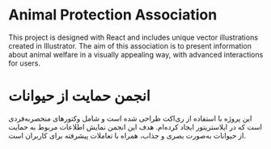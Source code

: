 # Animal Protection Association

This project is designed with React and includes unique vector illustrations created in Illustrator. The aim of this association is to present information about animal welfare in a visually appealing way, with advanced interactions for users.



# انجمن حمایت از حیوانات

این پروژه با استفاده از ری‌اکت طراحی شده است و شامل وکتورهای منحصر‌به‌فردی است که در ایلاستریتور ایجاد کرده‌ام. هدف این انجمن نمایش اطلاعات مربوط به حمایت از حیوانات به‌صورت بصری و جذاب، همراه با تعاملات پیشرفته برای کاربران است.
